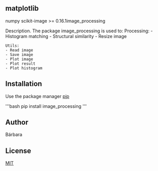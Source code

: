 ## matplotlib

numpy
scikit-image >= 0.16.1image_processing

Description.
The package image_processing is used to:
	Processing:
	- Histogram matching
	- Structural similarity
	- Resize image

    Utils:
	- Read image
	- Save image
	- Plot image
	- Plot result
	- Plot histogram

## Installation

Use the package manager [pip](https://pip.pypa.io/en/stable/)

'''bash
pip install image_processing
'''

## Author

Bárbara

## License

[MIT](https://choosealicense.com/licenses/mit/)
